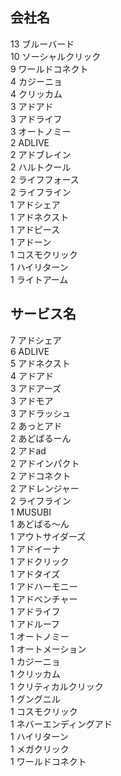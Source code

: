 ## 会社名
13 ブルーバード  
10 ソーシャルクリック  
9 ワールドコネクト  
4 カジーニョ  
4 クリッカム  
3 アドアド  
3 アドライフ  
3 オートノミー  
2 ADLIVE  
2 アドブレイン  
2 ハルトクール  
2 ライフフォース  
2 ライフライン  
1 アドシェア  
1 アドネクスト  
1 アドピース  
1 アドーン  
1 コスモクリック  
1 ハイリターン  
1 ライトアーム  

## サービス名
7 アドシェア  
6 ADLIVE  
5 アドネクスト  
4 アドアド  
3 アドアーズ  
3 アドモア  
3 アドラッシュ  
2 あっとアド  
2 あどばるーん  
2 アドad  
2 アドインパクト  
2 アドコネクト  
2 アドレンジャー  
2 ライフライン  
1 MUSUBI  
1 あどばる～ん  
1 アウトサイダーズ  
1 アドイーナ  
1 アドクリック  
1 アドタイズ  
1 アドハーモニー  
1 アドベンチャー  
1 アドライフ  
1 アドルーフ  
1 オートノミー  
1 オートメーション  
1 カジーニョ  
1 クリッカム  
1 クリティカルクリック  
1 グングニル  
1 コスモクリック  
1 ネバーエンディングアド  
1 ハイリターン  
1 メガクリック  
1 ワールドコネクト  

